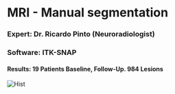 # MRI - Manual segmentation
### Expert: Dr. Ricardo Pinto (Neuroradiologist)
### Software: ITK-SNAP
#### Results: 19 Patients Baseline, Follow-Up. 984 Lesions
![Hist](segvid.gif)<br />


